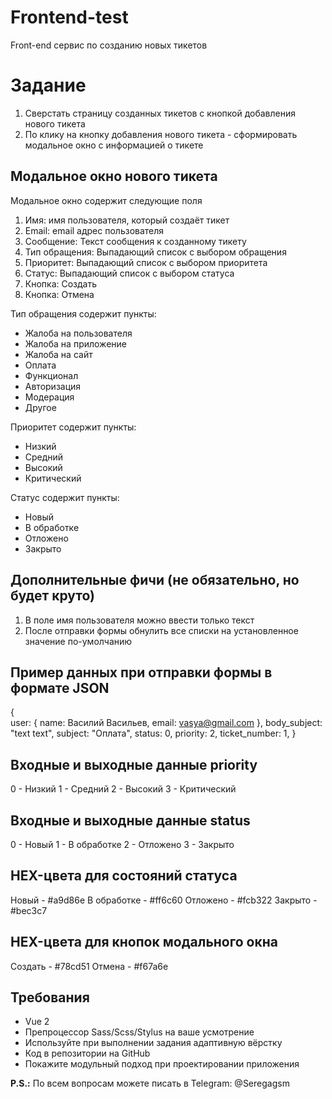 # Frontend-test

Front-end сервис по созданию новых тикетов

# Задание

1) Сверстать страницу созданных тикетов с кнопкой добавления нового тикета
2) По клику на кнопку добавления нового тикета - сформировать модальное окно с информацией о тикете

## Модальное окно нового тикета

Модальное окно содержит следующие поля
1) Имя: имя пользователя, который создаёт тикет
2) Email: email адрес пользователя
3) Сообщение: Текст сообщения к созданному тикету
4) Тип обращения: Выпадающий список с выбором обращения
5) Приоритет: Выпадающий список с выбором приоритета
6) Статус: Выпадающий список с выбором статуса
7) Кнопка: Создать
8) Кнопка: Отмена

Тип обращения содержит пункты: 
* Жалоба на пользователя
* Жалоба на приложение
* Жалоба на сайт
* Оплата
* Функционал
* Авторизация
* Модерация
* Другое

Приоритет содержит пункты:
* Низкий
* Средний
* Высокий
* Критический

Статус содержит пункты:
* Новый
* В обработке
* Отложено
* Закрыто

## Дополнительные фичи (не обязательно, но будет круто)

1) В поле имя пользователя можно ввести только текст
2) После отправки формы обнулить все списки на установленное значение по-умолчанию

## Пример данных при отправки формы в формате JSON

{   
    user: {
        name: Василий Васильев,
        email: vasya@gmail.com
    },
    body_subject: "text text",
    subject: "Оплата",
    status: 0,
    priority: 2,
    ticket_number: 1,
}

## Входные и выходные данные priority

0 - Низкий
1 - Средний
2 - Высокий
3 - Критический

## Входные и выходные данные status

0 - Новый
1 - В обработке
2 - Отложено
3 - Закрыто

## HEX-цвета для состояний статуса

Новый - #a9d86e
В обработке - #ff6c60
Отложено - #fcb322
Закрыто - #bec3c7

## HEX-цвета для кнопок модального окна

Создать - #78cd51
Отмена - #f67a6e

## Требования

* Vue 2
* Препроцессор Sass/Scss/Stylus на ваше усмотрение
* Используйте при выполнении задания адаптивную вёрстку
* Код в репозитории на GitHub
* Покажите модульный подход при проектировании приложения

**P.S.:** По всем вопросам можете писать в Telegram: @Seregagsm
